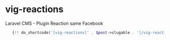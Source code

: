 # vig-reactions
Laravel CMS - Plugin Reaction same Facebook

```php
   {!! do_shortcode('[vig-reactions]' . $post->slugable . '[/vig-reactions]') !!}
```
